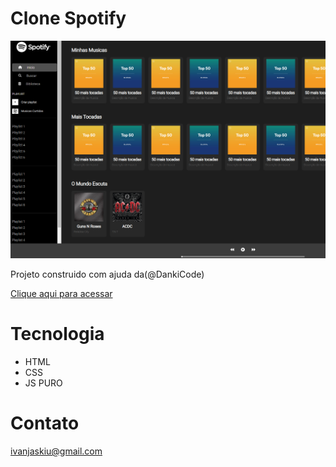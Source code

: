 # Clone Spotify

![preview](./spotfy/.github/spotify.png)

Projeto construido com ajuda da(@DankiCode)

[Clique aqui para acessar](https://ivan-jaskiu.github.io/Spotify/spotfy/index.html)

# Tecnologia
- HTML
- CSS
- JS PURO

# Contato
ivanjaskiu@gmail.com
